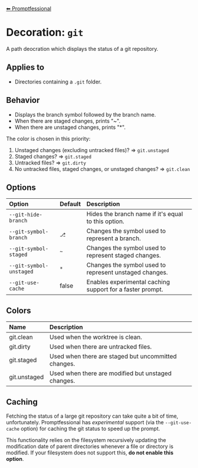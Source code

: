[⬅ Promptfessional](../README.md#documentation)

# Decoration: `git`

A path deocration which displays the status of a git repository.

## Applies to

- Directories containing a `.git` folder. 

## Behavior

- Displays the branch symbol followed by the branch name.
- When there are staged changes, prints "~".
- When there are unstaged changes, prints "*".

The color is chosen in this priority: 

1. Unstaged changes (excluding untracked files)? => `git.unstaged`
2. Staged changes? => `git.staged`
3. Untracked files? => `git.dirty`
4. No untracked files, staged changes, or unstaged changes? => `git.clean`

## Options

|Option|Default|Description|
|:--|:--|:--|
|`--git-hide-branch`||Hides the branch name if it's equal to this option.|
|`--git-symbol-branch`|`⎇ `|Changes the symbol used to represent a branch.|
|`--git-symbol-staged`|`~`|Changes the symbol used to represent staged changes.|
|`--git-symbol-unstaged`|`*`|Changes the symbol used to represent unstaged changes.|
|`--git-use-cache`|false|Enables experimental caching support for a faster prompt.|

## Colors

|Name|Description|
|:--|:--|
|git.clean|Used when the worktree is clean.|
|git.dirty|Used when there are untracked files.|
|git.staged|Used when there are staged but uncommitted changes.|
|git.unstaged|Used when there are modified but unstaged changes.|

## Caching

Fetching the status of a large git repository can take quite a bit of time, unfortunately. Promptfessional has *experimental* support (via the `--git-use-cache` option) for caching the git status to speed up the prompt.

This functionality relies on the filesystem recursively updating the modification date of parent directories whenever a file or directory is modified. If your filesystem does not support this, **do not enable this option**.
